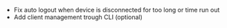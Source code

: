 - Fix auto logout when device is disconnected for too long or time run out
- Add client management trough CLI (optional)
